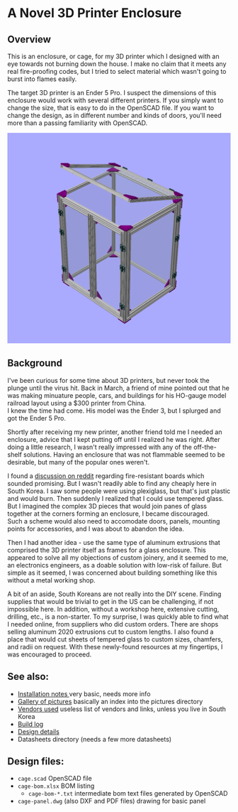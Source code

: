 # A Novel 3D Printer Enclosure

## Overview

This is an enclosure, or cage, for my 3D printer which I designed with
an eye towards not burning down the house.  I make no claim that it
meets any real fire-proofing codes, but I tried to select material which
wasn't going to burst into flames easily.

The target 3D printer is an Ender 5 Pro.  I suspect the dimensions of
this enclosure would work with several different printers.  If you
simply want to change the size, that is easy to do in the OpenSCAD file.
If you want to change the design, as in different number and kinds of
doors, you'll need more than a passing familiarity with OpenSCAD.

![](pics/enclosure-3d-view.png)


## Background

I've been curious for some time about 3D printers, but never took the
plunge until the virus hit.  Back in March, a friend of mine pointed 
out that he was making minuature people, cars, and buildings for his 
HO-gauge model railroad layout using a $300 printer from China.  
I knew the time had come.  His model was the Ender 3, but I splurged and
got the Ender 5 Pro.  

Shortly after receiving my new printer, another friend told me I needed
an enclosure, advice that I kept putting off until I realized he was
right.  After doing a little research, I wasn't really impressed with
any of the off-the-shelf solutions.  Having an enclosure that was not
flammable seemed to be desirable, but many of the popular ones weren't.  

I found a [discussion on reddit](https://www.reddit.com/r/3Dprinting/comments/6cn21j/has_anyone_built_a_fire_retardant_enclosure_for)
regarding fire-resistant boards which sounded promising. But I wasn't
readily able to find any cheaply here in South Korea.  I saw some people
were using plexiglass, but that's just plastic and would burn.
Then suddenly I realized that I could use tempered glass.
But I imagined the complex 3D pieces that would join panes of glass
together at the corners forming an enclosure, I became discouraged.  
Such a scheme would also need to accomodate doors, panels, mounting 
points for accessories, and I was about to abandon the idea.

Then I had another idea - use the same type of aluminum extrusions 
that comprised the 3D printer itself as frames for a glass enclosure.
This appeared to solve all my objections of custom joinery, and it
seemed to me, an electronics engineers, as a doable solution with
low-risk of failure.  But simple as it seemed, I was concerned about
building something like this without a metal working shop.

A bit of an aside, South Koreans are not really into the DIY scene.
Finding supplies that would be trivial to get in the US can be
challenging, if not impossible here.  In addition, without a workshop
here, extensive cutting, drilling, etc., is a non-starter.  To my
surprise, I was quickly able to find what I needed online, from
suppliers who did custom orders.  There are shops selling aluminum 2020
extrusions cut to custom lengths.  I also found a place that would cut
sheets of tempered glass to custom sizes, chamfers, and radii on
request.  With these newly-found resources at my fingertips, I was
encouraged to proceed.  


## See also:

* [Installation notes ](install.md) very basic, needs more info
* [Gallery of pictures](gallery.md) basically an index into the pictures directory
* [Vendors used](vendors.md) useless list of vendors and links, unless you live in South Korea
* [Build log](build-log.md)
* [Design details](details.md)
* Datasheets directory (needs a few more datasheets)

## Design files:

* `cage.scad` OpenSCAD file
* `cage-bom.xlsx` BOM listing
  - `cage-bom-*.txt` intermediate bom text files generated by OpenSCAD
* `cage-panel.dwg` (also DXF and PDF files) drawing for basic panel

